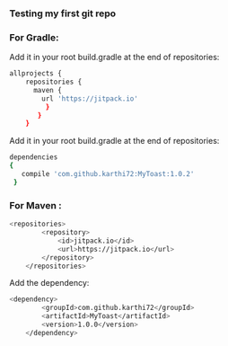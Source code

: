### Testing my first git repo

### For Gradle:<br/>
Add it in your root build.gradle at the end of repositories:
```bash
allprojects {
    repositories {
	  maven { 	
	    url 'https://jitpack.io' 
	     }
	   }
	}
```	
Add it in your root build.gradle at the end of repositories:
```bash
dependencies
{
   compile 'com.github.karthi72:MyToast:1.0.2'
 }
  ```

### For Maven :
```bash
<repositories>
		<repository>
		    <id>jitpack.io</id>
		    <url>https://jitpack.io</url>
		</repository>
	</repositories>
```
Add the dependency:
```bash
<dependency>
	    <groupId>com.github.karthi72</groupId>
	    <artifactId>MyToast</artifactId>
	    <version>1.0.0</version>
	</dependency>
  ```
  
